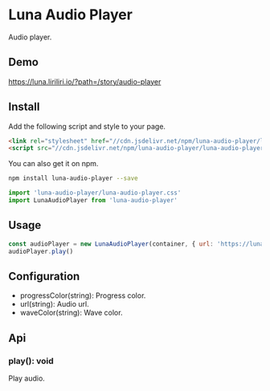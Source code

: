 # Luna Audio Player

Audio player.

## Demo

https://luna.liriliri.io/?path=/story/audio-player

## Install

Add the following script and style to your page.

```html
<link rel="stylesheet" href="//cdn.jsdelivr.net/npm/luna-audio-player/luna-audio-player.css" />
<script src="//cdn.jsdelivr.net/npm/luna-audio-player/luna-audio-player.js"></script>
```

You can also get it on npm.

```bash
npm install luna-audio-player --save
```

```javascript
import 'luna-audio-player/luna-audio-player.css'
import LunaAudioPlayer from 'luna-audio-player'
```

## Usage

```javascript
const audioPlayer = new LunaAudioPlayer(container, { url: 'https://luna.liriliri.io/Get_along.mp3' })
audioPlayer.play()
```

## Configuration

* progressColor(string): Progress color.
* url(string): Audio url.
* waveColor(string): Wave color.

## Api

### play(): void

Play audio.

